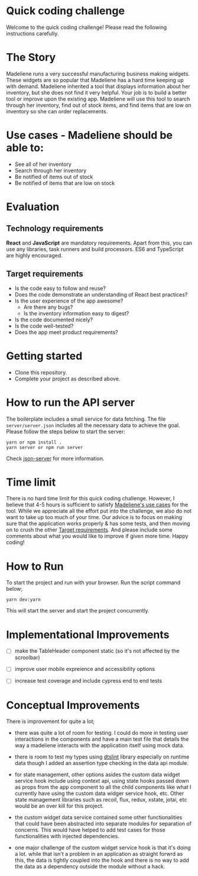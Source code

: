 # Quick coding challenge

Welcome to the quick coding challenge! Please read the following instructions carefully.

# The Story

Madeliene runs a very successful manufacturing business making widgets. These
widgets are so popular that Madeliene has a hard time keeping up with demand.
Madeliene inherited a tool that displays information about her inventory, but she
does not find it very helpful. Your job is to build a better tool or improve
upon the existing app. Madeliene will use this tool to search through her
inventory, find out of stock items, and find items that are low on inventory so
she can order replacements.

# Use cases - Madeliene should be able to:

- See all of her inventory
- Search through her inventory
- Be notified of items out of stock
- Be notified of items that are low on stock

# Evaluation

## Technology requirements

**React** and **JavaScript** are mandatory requirements. Apart from this, you
can use any libraries, task runners and build processors. ES6 and TypeScript are
highly encouraged.

## Target requirements

- Is the code easy to follow and reuse?
- Does the code demonstrate an understanding of React best practices?
- Is the user experience of the app awesome?
  - Are there any bugs?
  - Is the inventory information easy to digest?
- Is the code documented nicely?
- Is the code well-tested?
- Does the app meet product requirements?

# Getting started

- Clone this repository.
- Complete your project as described above.

# How to run the API server

The boilerplate includes a small service for data fetching. The file
`server/server.json` includes all the necessary data to achieve the goal. Please
follow the steps below to start the server:

```
yarn or npm install .
yarn server or npm run server
```

Check [json-server](https://github.com/typicode/json-server) for more information.

# Time limit

There is no hard time limit for this quick coding challenge. However, I believe that
4-5 hours is sufficient to satisfy
[Madeliene's use cases](#use-cases-Madeliene-should-be-able-to) for the tool. While
we appreciate all the effort put into the challenge, we also do not want to take
up too much of your time. Our advice is to focus on making sure that the
application works properly & has some tests, and then moving on to crush the other
[Target requirements](#target-requirements). And please include some comments
about what you would like to improve if given more time. Happy coding!

# How to Run

To start the project and run with your browser. Run the script command below;

```
yarn dev:yarn
```

This will start the server and start the project concurrently.

# Implementational Improvements

- &#9744; make the TableHeader component static (so it's not affected by the scroolbar)

- &#9744; improve user mobile expreience and accessibility options

- &#9744; increase test coverage and include cypress end to end tests

# Conceptual Improvements

There is improvement for quite a lot;

- there was quite a lot of room for testing. I could do more in testing user interactions in the components and have a main test file that details the way a madeliene interacts with the application itself using mock data.

- there is room to test my types using [dtslint](https://www.npmjs.com/package/dtslint) library especially on runtime data though I added an assertion type checking in the data api module.

- for state management, other options asides the custom data widget service hook include using context api, using state hooks passed down as props from the app component to all the child components like what I currently have using the custom data widger service hook, etc. Other state management libraries such as recoil, flux, redux, xstate, jotai, etc would be an over kill for this project.

- the custom widget data service contained some other functionalities that could have been abstracted into separate modules for separation of concerns. This would have helped to add test cases for those functionalities with injected dependencies.

- one major challenge of the custom widget service hook is that it's doing a lot. while that isn't a problem in an application as straight forwrd as this, the data is tightly coupled into the hook and there is no way to add the data as a dependency outside the module without a hack.
